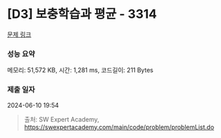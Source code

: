 # [D3] 보충학습과 평균 - 3314 

[문제 링크](https://swexpertacademy.com/main/code/problem/problemDetail.do?contestProbId=AWBnA2jaxDsDFAWr) 

### 성능 요약

메모리: 51,572 KB, 시간: 1,281 ms, 코드길이: 211 Bytes

### 제출 일자

2024-06-10 19:54



> 출처: SW Expert Academy, https://swexpertacademy.com/main/code/problem/problemList.do